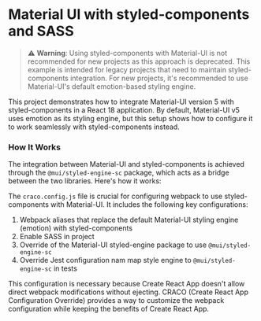 # Material UI with styled-components and SASS

> ⚠️ **Warning**: Using styled-components with Material-UI is not recommended for new projects as this approach is
> deprecated. This example is intended for legacy projects that need to maintain styled-components integration.
> For new projects, it's recommended to use Material-UI's default emotion-based styling engine.


This project demonstrates how to integrate Material-UI version 5 with styled-components in a React 18 application. 
By default, Material-UI v5 uses emotion as its styling engine, but this setup shows how to configure it to work seamlessly with styled-components instead.

### How It Works

The integration between Material-UI and styled-components is achieved through the `@mui/styled-engine-sc` package, which
acts as a bridge between the two libraries. Here's how it works:

The `craco.config.js` file is crucial for configuring webpack to use styled-components with Material-UI. It includes the
following key configurations:

1. Webpack aliases that replace the default Material-UI styling engine (emotion) with styled-components
2. Enable SASS in project
3. Override of the Material-UI styled-engine package to use `@mui/styled-engine-sc`
4. Override Jest configuration nam map style engine to `@mui/styled-engine-sc` in tests 

This configuration is necessary because Create React App doesn't allow direct webpack modifications without ejecting.
CRACO (Create React App Configuration Override) provides a way to customize the webpack configuration while keeping the
benefits of Create React App.
